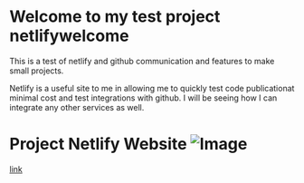 # Welcome to my test project **netlifywelcome**
This is a test of netlify and github communication and features to make small projects.


Netlify is a useful site to me in allowing me to quickly test code publicationat minimal cost and test integrations with github. I will be seeing how I can integrate any other services as well. 

# Project Netlify Website ![Image](https://www.netlify.com/v3/img/components/logomark.png "icon")
[link](https://warm-welcome-netlify.netlify.app/)

